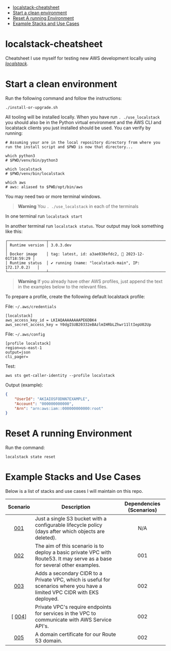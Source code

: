 
- [localstack-cheatsheet](#localstack-cheatsheet)
- [Start a clean environment](#start-a-clean-environment)
- [Reset A running Environment](#reset-a-running-environment)
- [Example Stacks and Use Cases](#example-stacks-and-use-cases)


# localstack-cheatsheet

Cheatsheet I use myself for testing new AWS development locally using [_localstack_](https://www.localstack.cloud/).

# Start a clean environment

Run the following command and follow the instructions:

```shell
./install-or-upgrade.sh
```

All tooling will be installed locally. When you have run `. ./use_localstack` you should also be in the Python virtual environment and the AWS CLI and localstack clients you just installed should be used. You can verify by running:

```shell
# Assuming your are in the local repository directory from where you run the install script and $PWD is now that directory...

which python3
# $PWD/venv/bin/python3

which localstack
# $PWD/venv/bin/localstack

which aws
# aws: aliased to $PWD/opt/bin/aws
```

You may need two or more terminal windows. 

> **Warning**
> You `. ./use_localstack` in each of the terminals

In one terminal run `localstack start`

In another terminal run `localstack status`. Your output may look something like this:

```text
┌─────────────────┬───────────────────────────────────────────────────────┐
│ Runtime version │ 3.0.3.dev                                             │
│ Docker image    │ tag: latest, id: a3ae038efdc2, 📆 2023-12-01T18:59:29 │
│ Runtime status  │ ✔ running (name: "localstack-main", IP: 172.17.0.2)   │
└─────────────────┴───────────────────────────────────────────────────────┘
```

> **Warning**
> If you already have other AWS profiles, just append the text in the examples below to the relevant files.

To prepare a profile, create the following default localstack profile:

File: `~/.aws/credentials`

```text
[localstack]
aws_access_key_id = LKIAQAAAAAAAAPE6DBK4
aws_secret_access_key = Y0dgISUB20332eBAzlmIHRbLZhwr11ltIepU02Up
```

File: `~/.aws/config`

```text
[profile localstack]
region=us-east-1
output=json
cli_pager= 
```

Test:

```shell
aws sts get-caller-identity --profile localstack
```

Output (example):

```json
{
    "UserId": "AKIAIOSFODNN7EXAMPLE",
    "Account": "000000000000",
    "Arn": "arn:aws:iam::000000000000:root"
}
```

# Reset A running Environment

Run the command:

```shell
localstack state reset
```

# Example Stacks and Use Cases

Below is a list of stacks and use cases I will maintain on this repo.

| Scenario                                                                    | Description                                                                                                                | Dependencies (Scenarios) |
|:---------------------------------------------------------------------------:|----------------------------------------------------------------------------------------------------------------------------|:------------------------:|
| [001](./scenarios/001-basic-s3-with-lifecycle-policy.md)                    | Just a single S3 bucket with a configurable lifecycle policy (days after which objects are deleted).                       | N/A                      |
| [002](./scenarios/002-basic-private-vpd-with-flowlogs-to-s3-and-route53.md) | The aim of this scenario is to deploy a basic private VPC with Route53. It may serve as a base for several other examples. | 001                      |
| [003](./scenarios/003-add-secondary-cidr-to-private-vpc.md)                 | Adds a secondary CIDR to a Private VPC, which is useful for scenarios where you have a limited VPC CIDR with EKS deployed. | 002                      |
[ [004](./scenarios/004-private-vpc-endpoints.md)]                            | Private VPC's require endpoints for services in the VPC to communicate with AWS Service API's.                             | 002                      |
| [005](./scenarios/005-domain-certificate.md)                                | A domain certificate for our Route 53 domain.                                                                              | 002                      |



